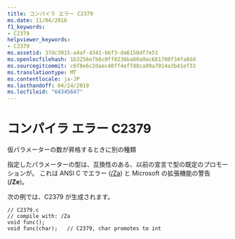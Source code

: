 ```yaml
---
title: コンパイラ エラー C2379
ms.date: 11/04/2016
f1_keywords:
- C2379
helpviewer_keywords:
- C2379
ms.assetid: 37dc3015-a4af-4341-bbf3-da6150df7e51
ms.openlocfilehash: 1b3256efb6c0ff8236ba80a9ac681780f34fa8dd
ms.sourcegitcommit: c6f8e6c2daec40ff4effd8ca99a7014a3b41ef33
ms.translationtype: MT
ms.contentlocale: ja-JP
ms.lasthandoff: 04/24/2019
ms.locfileid: "64345647"
---
```

# <a name="compiler-error-c2379"></a>コンパイラ エラー C2379

仮パラメーターの数が昇格するときに別の種類

指定したパラメーターの型は、互換性のある、以前の宣言で型の既定のプロモーションが。 これは ANSI C でエラー ([/Za](../../build/reference/za-ze-disable-language-extensions.md)) と Microsoft の拡張機能の警告 (**/Ze**)。

次の例では、C2379 が生成されます。

```
// C2379.c
// compile with: /Za
void func();
void func(char);   // C2379, char promotes to int
```